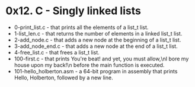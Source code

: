 # 0x12. C - Singly linked lists

- 0-print_list.c - that prints all the elements of a list_t list.
- 1-list_len.c -  that returns the number of elements in a linked list_t list.
- 2-add_node.c - that adds a new node at the beginning of a list_t list.
- 3-add_node_end.c - that adds a new node at the end of a list_t list.
- 4-free_list.c -  that frees a list_t list.
- 100-first.c -  that prints You're beat! and yet, you must allow,\nI bore my house upon my back!\n before the main function is executed.
- 101-hello_holberton.asm - a 64-bit program in assembly that prints Hello, Holberton, followed by a new line.
